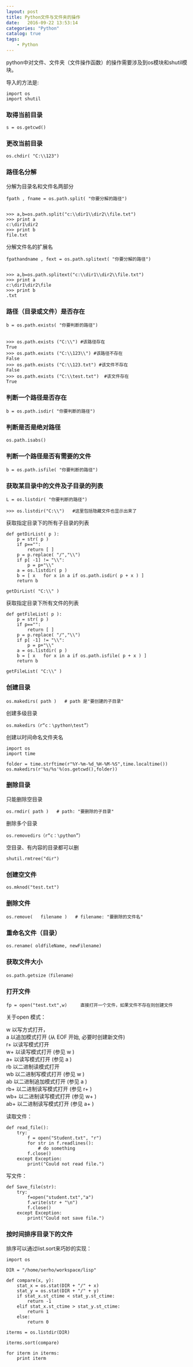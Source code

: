 ```yaml
---
layout: post
title: Python文件与文件夹的操作
date:   2016-09-22 13:53:14
categories: "Python"
catalog: true
tags: 
    - Python
---
```




python中对文件、文件夹（文件操作函数）的操作需要涉及到os模块和shutil模块。   

导入的方法是:   

	import os   
	import shutil   

### 取得当前目录

	s = os.getcwd()   

### 更改当前目录

	os.chdir( "C:\\123")   

### 路径名分解

分解为目录名和文件名两部分   

	fpath , fname = os.path.split( "你要分解的路径")
	
	
	>>> a,b=os.path.split("c:\\dir1\\dir2\\file.txt")
	>>> print a
	c:\dir1\dir2
	>>> print b
	file.txt
	
分解文件名的扩展名   

	fpathandname , fext = os.path.splitext( "你要分解的路径")
	

	>>> a,b=os.path.splitext("c:\\dir1\\dir2\\file.txt")
	>>> print a
	c:\dir1\dir2\file
	>>> print b
	.txt

### 路径（目录或文件）是否存在

	b = os.path.exists( "你要判断的路径")

	
	>>> os.path.exists ("C:\\") #该路径存在
	True
	>>> os.path.exists ("C:\\123\\") #该路径不存在
	False
	>>> os.path.exists ("C:\\123.txt") #该文件不存在
	False
	>>> os.path.exists ("C:\\test.txt")  #该文件存在
	True

### 判断一个路径是否存在
	
	b = os.path.isdir( "你要判断的路径")	
	
### 判断是否是绝对路径
	
	os.path.isabs()
	
### 判断一个路径是否有需要的文件

	b = os.path.isfile( "你要判断的路径")

### 获取某目录中的文件及子目录的列表

	L = os.listdir( "你要判断的路径")
	
	>>> os.listdir("C:\\")   #这里包括隐藏文件也显示出来了

获取指定目录下的所有子目录的列表   

	
	def getDirList( p ):
		p = str( p )
		if p=="":
			return [ ]
		p = p.replace( "/","\\")
		if p[ -1] != "\\":
			p = p+"\\"
		a = os.listdir( p )
		b = [ x   for x in a if os.path.isdir( p + x ) ]
		return b
	 
	getDirList( "C:\\" )
	
获取指定目录下所有文件的列表   

	
	def getFileList( p ):
		p = str( p )
		if p=="":
			return [ ]
		p = p.replace( "/","\\")
		if p[ -1] != "\\":
			p = p+"\\"
		a = os.listdir( p )
		b = [ x   for x in a if os.path.isfile( p + x ) ]
		return b
	 
	getFileList( "C:\\" )

### 创建目录

	os.makedirs( path )   # path 是"要创建的子目录"
	
创建多级目录   

	os.makedirs（r“c：\python\test”）
	
创建以时间命名文件夹名   

	import os
	import time

	folder = time.strftime(r"%Y-%m-%d_%H-%M-%S",time.localtime())
	os.makedirs(r'%s/%s'%(os.getcwd(),folder))
	
### 删除目录

只能删除空目录   

	os.rmdir( path )   # path: "要删除的子目录"
	
删除多个目录   

	os.removedirs（r“c：\python”）

空目录、有内容的目录都可以删   

	
	shutil.rmtree("dir")    

### 创建空文件

	os.mknod("test.txt")        
	
### 删除文件

	os.remove(   filename )   # filename: "要删除的文件名"
	
### 重命名文件（目录）

	os.rename( oldfileName, newFilename)
	
### 获取文件大小

	os.path.getsize（filename）
	
### 打开文件

	fp = open("test.txt",w)     直接打开一个文件，如果文件不存在则创建文件

关于open 模式：   

w     以写方式打开，   
a     以追加模式打开 (从 EOF 开始, 必要时创建新文件)   
r+     以读写模式打开   
w+     以读写模式打开 (参见 w )   
a+     以读写模式打开 (参见 a )   
rb     以二进制读模式打开   
wb     以二进制写模式打开 (参见 w )   
ab     以二进制追加模式打开 (参见 a )   
rb+    以二进制读写模式打开 (参见 r+ )   
wb+    以二进制读写模式打开 (参见 w+ )   
ab+    以二进制读写模式打开 (参见 a+ )   

读取文件：

    def read_file():
        try:
            f = open("Student.txt", "r")
            for str in f.readlines():
                # do something
            f.close()
        except Exception:
            print("Could not read file.")
            
写文件：
    
    def Save_file(str):
        try:
            f=open("student.txt","a")
            f.write(str + "\n")
            f.close()
        except Exception:
            print("Could not save file.")
            

### 按时间排序目录下的文件

排序可以通过list.sort来巧妙的实现：   

	import os

	DIR = "/home/serho/workspace/lisp"

	def compare(x, y):
		stat_x = os.stat(DIR + "/" + x)
		stat_y = os.stat(DIR + "/" + y)
		if stat_x.st_ctime < stat_y.st_ctime:
			return -1
		elif stat_x.st_ctime > stat_y.st_ctime:
			return 1
		else:
			return 0

	iterms = os.listdir(DIR)

	iterms.sort(compare)

	for iterm in iterms:
		print iterm

